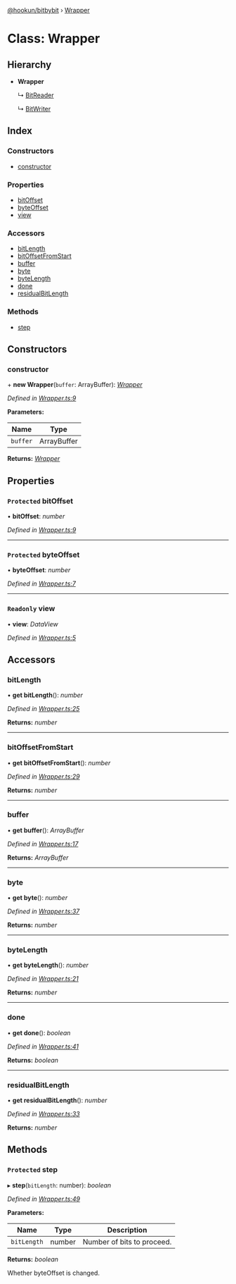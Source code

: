 [@hookun/bitbybit](../README.md) › [Wrapper](wrapper.md)

# Class: Wrapper

## Hierarchy

* **Wrapper**

  ↳ [BitReader](bitreader.md)

  ↳ [BitWriter](bitwriter.md)

## Index

### Constructors

* [constructor](wrapper.md#constructor)

### Properties

* [bitOffset](wrapper.md#protected-bitoffset)
* [byteOffset](wrapper.md#protected-byteoffset)
* [view](wrapper.md#readonly-view)

### Accessors

* [bitLength](wrapper.md#bitlength)
* [bitOffsetFromStart](wrapper.md#bitoffsetfromstart)
* [buffer](wrapper.md#buffer)
* [byte](wrapper.md#byte)
* [byteLength](wrapper.md#bytelength)
* [done](wrapper.md#done)
* [residualBitLength](wrapper.md#residualbitlength)

### Methods

* [step](wrapper.md#protected-step)

## Constructors

###  constructor

\+ **new Wrapper**(`buffer`: ArrayBuffer): *[Wrapper](wrapper.md)*

*Defined in [Wrapper.ts:9](https://github.com/hookun/bitbybit/blob/e2d8a7b/src/Wrapper.ts#L9)*

**Parameters:**

Name | Type |
------ | ------ |
`buffer` | ArrayBuffer |

**Returns:** *[Wrapper](wrapper.md)*

## Properties

### `Protected` bitOffset

• **bitOffset**: *number*

*Defined in [Wrapper.ts:9](https://github.com/hookun/bitbybit/blob/e2d8a7b/src/Wrapper.ts#L9)*

___

### `Protected` byteOffset

• **byteOffset**: *number*

*Defined in [Wrapper.ts:7](https://github.com/hookun/bitbybit/blob/e2d8a7b/src/Wrapper.ts#L7)*

___

### `Readonly` view

• **view**: *DataView*

*Defined in [Wrapper.ts:5](https://github.com/hookun/bitbybit/blob/e2d8a7b/src/Wrapper.ts#L5)*

## Accessors

###  bitLength

• **get bitLength**(): *number*

*Defined in [Wrapper.ts:25](https://github.com/hookun/bitbybit/blob/e2d8a7b/src/Wrapper.ts#L25)*

**Returns:** *number*

___

###  bitOffsetFromStart

• **get bitOffsetFromStart**(): *number*

*Defined in [Wrapper.ts:29](https://github.com/hookun/bitbybit/blob/e2d8a7b/src/Wrapper.ts#L29)*

**Returns:** *number*

___

###  buffer

• **get buffer**(): *ArrayBuffer*

*Defined in [Wrapper.ts:17](https://github.com/hookun/bitbybit/blob/e2d8a7b/src/Wrapper.ts#L17)*

**Returns:** *ArrayBuffer*

___

###  byte

• **get byte**(): *number*

*Defined in [Wrapper.ts:37](https://github.com/hookun/bitbybit/blob/e2d8a7b/src/Wrapper.ts#L37)*

**Returns:** *number*

___

###  byteLength

• **get byteLength**(): *number*

*Defined in [Wrapper.ts:21](https://github.com/hookun/bitbybit/blob/e2d8a7b/src/Wrapper.ts#L21)*

**Returns:** *number*

___

###  done

• **get done**(): *boolean*

*Defined in [Wrapper.ts:41](https://github.com/hookun/bitbybit/blob/e2d8a7b/src/Wrapper.ts#L41)*

**Returns:** *boolean*

___

###  residualBitLength

• **get residualBitLength**(): *number*

*Defined in [Wrapper.ts:33](https://github.com/hookun/bitbybit/blob/e2d8a7b/src/Wrapper.ts#L33)*

**Returns:** *number*

## Methods

### `Protected` step

▸ **step**(`bitLength`: number): *boolean*

*Defined in [Wrapper.ts:49](https://github.com/hookun/bitbybit/blob/e2d8a7b/src/Wrapper.ts#L49)*

**Parameters:**

Name | Type | Description |
------ | ------ | ------ |
`bitLength` | number | Number of bits to proceed. |

**Returns:** *boolean*

Whether byteOffset is changed.
